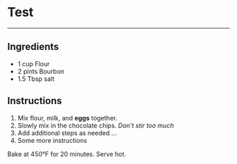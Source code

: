 # Test
---
## Ingredients
- 1 cup Flour
- 2 pints Bourbon
- 1.5 Tbsp salt

## Instructions
1. Mix flour, milk, and **eggs** together.
2. Slowly mix in the chocolate chips. _Don't stir too much_
3. Add additional steps as needed ...
4. Some more instructions

Bake at 450°F for 20 minutes. Serve hot.
